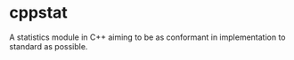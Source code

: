 # cppstat
A statistics module in C++ aiming to be as conformant in implementation to standard as possible.
